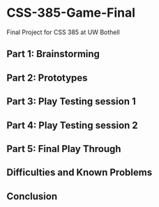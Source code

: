 # CSS-385-Game-Final
Final Project for CSS 385 at UW Bothell

## Part 1: Brainstorming 


## Part 2: Prototypes


## Part 3: Play Testing session 1


## Part 4: Play Testing session 2


## Part 5: Final Play Through


## Difficulties and Known Problems


## Conclusion
